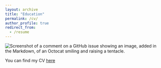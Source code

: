 ```yaml
---
layout: archive
title: "Education"
permalink: /cv/
author_profile: true
redirect_from:
  - /resume
---
```


![Screenshot of a comment on a GitHub issue showing an image, added in the Markdown, of an Octocat smiling and raising a tentacle.](https://myoctocat.com/assets/images/base-octocat.svg)

You can find my CV [here](https://clementmontes.github.io/files/CM_CV.pdf)
